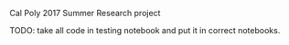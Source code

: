 Cal Poly 2017 Summer Research project

TODO: take all code in testing notebook and put it in correct notebooks.
